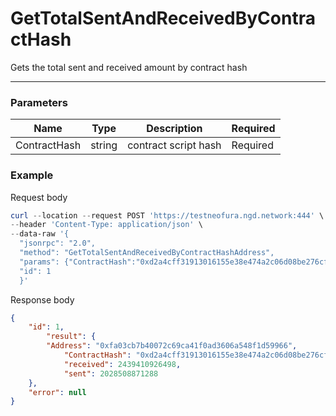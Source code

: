 # GetTotalSentAndReceivedByContractHash
Gets the total sent and received amount by contract hash
<hr>

### Parameters

|    Name    | Type | Description | Required |
| ---------- | --- |    ------    | ----|
| ContractHash     | string|  contract script hash| Required |Required | Address   | string|  user's address| Required|



### Example

Request body

```powershell
curl --location --request POST 'https://testneofura.ngd.network:444' \
--header 'Content-Type: application/json' \
--data-raw '{  
  "jsonrpc": "2.0",
  "method": "GetTotalSentAndReceivedByContractHashAddress",
  "params": {"ContractHash":"0xd2a4cff31913016155e38e474a2c06d08be276cf","Address":"0xfa03cb7b40072c69ca41f0ad3606a548f1d59966"},
  "id": 1
  }'
```

Response body

```json
{
    "id": 1,
        "result": {
        "Address": "0xfa03cb7b40072c69ca41f0ad3606a548f1d59966",
            "ContractHash": "0xd2a4cff31913016155e38e474a2c06d08be276cf",
            "received": 2439410926498,
            "sent": 2028508871288
    },
    "error": null
}
```
